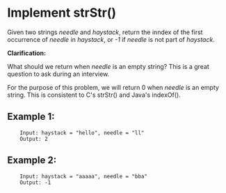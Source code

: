 # Implement strStr()

Given two strings _needle_ and _haystack_, return the inndex of the first occurrence of _needle_ in _haystack_, or _-1_ if _needle_ is not part of _haystack_.

**Clarification:**

What should we return when _needle_ is an empty string? This is a great question to ask during an interview.

For the purpose of this problem, we will return 0 when _needle_ is an empty string. This is consistent to C's strStr() and Java's indexOf().

## Example 1:

        Input: haystack = "hello", needle = "ll"
        Output: 2

## Example 2:

        Input: haystack = "aaaaa", needle = "bba"
        Output: -1
